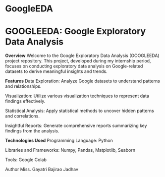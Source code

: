 # GoogleEDA

# GOOGLEEDA: Google Exploratory Data Analysis

**Overview**
Welcome to the Google Exploratory Data Analysis (GOOGLEEDA) project repository. This project, developed during my internship period, focuses on conducting exploratory data analysis on Google-related datasets to derive meaningful insights and trends.






**Features**
Data Exploration: Analyze Google datasets to understand patterns and relationships.

Visualization: Utilize various visualization techniques to represent data findings effectively.

Statistical Analysis: Apply statistical methods to uncover hidden patterns and correlations.

Insightful Reports: Generate comprehensive reports summarizing key findings from the analysis.






**Technologies Used**
Programming Language: Python

Libraries and Frameworks: Numpy, Pandas, Matplotlib, Seaborn

Tools: Google Colab





Author
Miss. Gayatri Bajirao Jadhav
